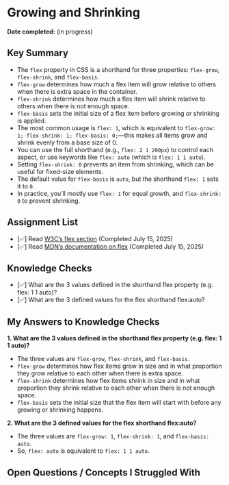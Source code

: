 # Growing and Shrinking

**Date completed:** (in progress)

## Key Summary
- The `flex` property in CSS is a shorthand for three properties: `flex-grow`, `flex-shrink`, and `flex-basis`.
- `flex-grow` determines how much a flex item will grow relative to others when there is extra space in the container.
- `flex-shrink` determines how much a flex item will shrink relative to others when there is not enough space.
- `flex-basis` sets the initial size of a flex item before growing or shrinking is applied.
- The most common usage is `flex: 1`, which is equivalent to `flex-grow: 1; flex-shrink: 1; flex-basis: 0;`—this makes all items grow and shrink evenly from a base size of 0.
- You can use the full shorthand (e.g., `flex: 2 1 200px`) to control each aspect, or use keywords like `flex: auto` (which is `flex: 1 1 auto`).
- Setting `flex-shrink: 0` prevents an item from shrinking, which can be useful for fixed-size elements.
- The default value for `flex-basis` is `auto`, but the shorthand `flex: 1` sets it to `0`.
- In practice, you’ll mostly use `flex: 1` for equal growth, and `flex-shrink: 0` to prevent shrinking.

## Assignment List
- [✅] Read [W3C’s flex section](https://www.w3.org/TR/css-flexbox-1/#flex-common) (Completed July 15, 2025)
- [✅] Read [MDN’s documentation on flex](https://developer.mozilla.org/en-US/docs/Web/CSS/flex) (Completed July 15, 2025)

## Knowledge Checks
- [✅] What are the 3 values defined in the shorthand flex property (e.g. flex: 1 1 auto)?
- [✅] What are the 3 defined values for the flex shorthand flex:auto?


## My Answers to Knowledge Checks

**1. What are the 3 values defined in the shorthand flex property (e.g. flex: 1 1 auto)?**
- The three values are `flex-grow`, `flex-shrink`, and `flex-basis`.
- `flex-grow` determines how flex items grow in size and in what proportion they grow relative to each other when there is extra space.
- `flex-shrink` determines how flex items shrink in size and in what proportion they shrink relative to each other when there is not enough space.
- `flex-basis` sets the initial size that the flex item will start with before any growing or shrinking happens.

**2. What are the 3 defined values for the flex shorthand flex:auto?**
- The three values are `flex-grow: 1`, `flex-shrink: 1`, and `flex-basis: auto`.
- So, `flex: auto` is equivalent to `flex: 1 1 auto`.

## Open Questions / Concepts I Struggled With

